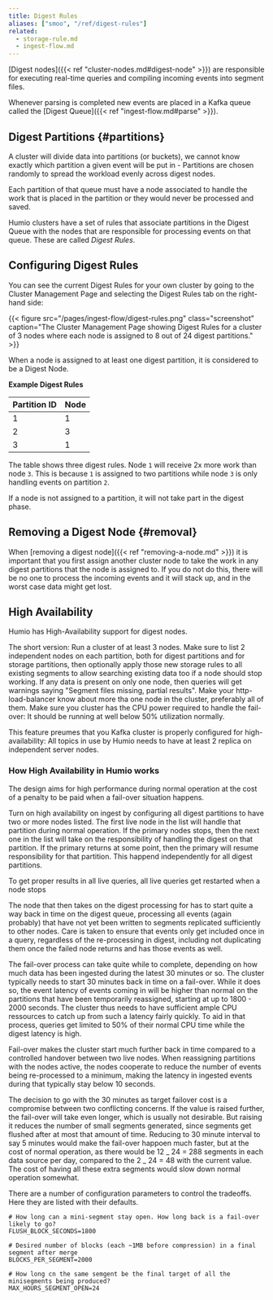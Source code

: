 ```yaml
---
title: Digest Rules
aliases: ["smoo", "/ref/digest-rules"]
related:
  - storage-rule.md
  - ingest-flow.md
---
```


[Digest nodes]({{< ref "cluster-nodes.md#digest-node" >}}) are responsible for
executing real-time queries and compiling incoming events into segment files.

Whenever parsing is completed new events are placed in a Kafka queue called the
[Digest Queue]({{< ref "ingest-flow.md#parse" >}}).

## Digest Partitions {#partitions}

A cluster will divide data into partitions (or buckets), we cannot know exactly
which partition a given event will be put in -
Partitions are chosen randomly to spread the workload evenly across digest nodes.

Each partition of that queue must have a node associated to handle the work that
is placed in the partition or they would never be processed and saved.

Humio clusters have a set of rules that associate partitions in the Digest Queue
with the nodes that are responsible for processing events on that queue. These
are called _Digest Rules_.

## Configuring Digest Rules

You can see the current Digest Rules for your own cluster by going to the
Cluster Management Page and selecting the Digest Rules tab on the right-hand side:

{{< figure src="/pages/ingest-flow/digest-rules.png" class="screenshot" caption="The Cluster Management Page showing Digest Rules for a cluster of 3 nodes where each node is assigned to 8 out of 24 digest partitions." >}}

When a node is assigned to at least one digest partition, it is considered to be a Digest Node.

<!-- TODO: Add information about HA -->

**Example Digest Rules**

| Partition ID | Node |
| ------------ | ---- |
| 1            | 1    |
| 2            | 3    |
| 3            | 1    |

The table shows three digest rules. Node `1` will receive 2x more work
than node `3`. This is because `1` is assigned to two partitions while node `3`
is only handling events on partition `2`.

If a node is not assigned to a partition, it will not take part in the digest
phase.

## Removing a Digest Node {#removal}

When [removing a digest node]({{< ref "removing-a-node.md" >}}) it is important
that you first assign another cluster node to take the work in any digest partitions
that the node is assigned to. If you do not do this, there will be no one to process
the incoming events and it will stack up, and in the worst case data might get lost.

## High Availability

Humio has High-Availability support for digest nodes.

The short version: Run a cluster of at least 3 nodes. Make sure to
list 2 independent nodes on each partition, both for digest partitions
and for storage partitions, then optionally apply those new storage
rules to all existing segments to allow searching existing data too if
a node should stop working. If any data is present on only one node,
then queries will get warnings saying "Segment files missing, partial
results". Make your http-load-balancer know about more tha one node in
the cluster, preferably all of them. Make sure you cluster has the CPU
power required to handle the fail-over: It should be running at well
below 50% utilization normally.

This feature preumes that you Kafka cluster is properly configured for
high-availability: All topics in use by Humio needs to have at least 2
replica on independent server nodes.

### How High Availability in Humio works

The design aims for high performance during normal operation at the
cost of a penalty to be paid when a fail-over situation happens.

Turn on high availability on ingest by configuring all digest
partitions to have two or more nodes listed. The first live node in
the list will handle that partition during normal operation. If the
primary nodes stops, then the next one in the list will take on the
responsibility of handling the digest on that partition. If the
primary returns at some point, then the primary will resume
responsibility for that partition. This happend independently for all
digest partitions.

To get proper results in all live queries, all live queries get
restarted when a node stops

The node that then takes on the digest processing for has to start
quite a way back in time on the digest queue, processing all events
(again probably) that have not yet been written to segments replicated
sufficiently to other nodes. Care is taken to ensure that events only
get included once in a query, regardless of the re-processing in
digest, including not duplicating them once the failed node returns
and has those events as well.

The fail-over process can take quite while to complete, depending on
how much data has been ingested during the latest 30 minutes or
so. The cluster typically needs to start 30 minutes back in time on a
fail-over. While it does so, the event latency of events coming in
will be higher than normal on the partitions that have been
temporarily reassigned, starting at up to 1800 - 2000 seconds. The
cluster thus needs to have sufficient ample CPU ressources to catch up
from such a latency fairly quickly. To aid in that process, queries
get limited to 50% of their normal CPU time while the digest latency
is high.

Fail-over makes the cluster start much further back in time compared
to a controlled handover between two live nodes. When reassigning
partitions with the nodes active, the nodes cooperate to reduce the
number of events being re-processed to a minimum, making the latency
in ingested events during that typically stay below 10 seconds.

The decision to go with the 30 minutes as target failover cost is a
compromise between two conflicting concerns. If the value is raised
further, the fail-over will take even longer, which is usually not
desirable. But raising it reduces the number of small segments
generated, since segments get flushed after at most that amount of
time. Reducing to 30 minute interval to say 5 minutes would make the
fail-over happoen much faster, but at the cost of normal operation, as
there would be 12 _ 24 = 288 segments in each data source per day,
compared to the 2 _ 24 = 48 with the current value. The cost of having
all these extra segments would slow down normal operation somewhat.

There are a number of configuration parameters to control the
tradeoffs. Here they are listed with their defaults.

```
# How long can a mini-segment stay open. How long back is a fail-over likely to go?
FLUSH_BLOCK_SECONDS=1800

# Desired number of blocks (each ~1MB before compression) in a final segment after merge
BLOCKS_PER_SEGMENT=2000

# How long cn the same semgent be the final target of all the minisegments being produced?
MAX_HOURS_SEGMENT_OPEN=24
```

